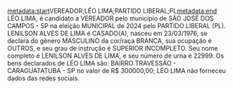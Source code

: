 <metadata:start>VEREADOR;LÉO LIMA;PARTIDO LIBERAL;PL<metadata:end>
LÉO LIMA, é candidato a VEREADOR pelo município de SÃO JOSÉ DOS CAMPOS - SP na eleição MUNICIPAL de 2024 pelo PARTIDO LIBERAL (PL). LENILSON ALVES DE LIMA é CASADO(A), nasceu em 23/03/1976, se declara do gênero MASCULINO da cor/raça BRANCA, sua ocupação é OUTROS, e seu grau de instrução é SUPERIOR INCOMPLETO. Seu nome completo é LENILSON ALVES DE LIMA, e seu número de urna é 22999.
Os bens declarados de LÉO LIMA são: BAIRRO TRAVESSÃO - CARAGUATATUBA - SP no valor de R$ 300000,00; 
LÉO LIMA não forneceu dados das redes sociais.